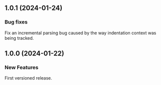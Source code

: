 ## 1.0.1 (2024-01-24)

### Bug fixes

Fix an incremental parsing bug caused by the way indentation context was being tracked.

## 1.0.0 (2024-01-22)

### New Features

First versioned release.
